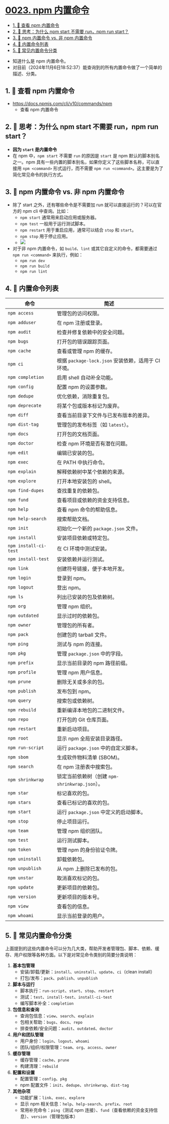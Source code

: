 # [0023. npm 内置命令](https://github.com/Tdahuyou/TNotes.nodejs/tree/main/notes/0023.%20npm%20%E5%86%85%E7%BD%AE%E5%91%BD%E4%BB%A4)

<!-- region:toc -->
- [1. 🔗 查看 npm 内置命令](#1--查看-npm-内置命令)
- [2. 🤔 思考：为什么 npm start 不需要 run，npm run start？](#2--思考为什么-npm-start-不需要-runnpm-run-start)
- [3. 📒 npm 内置命令 vs. 非 npm 内置命令](#3--npm-内置命令-vs-非-npm-内置命令)
- [4. 📒 内置命令列表](#4--内置命令列表)
- [5. 📒 常见内置命令分类](#5--常见内置命令分类)
<!-- endregion:toc -->
- 知道什么是 npm 内置命令。
- 对目前（2024年11月6日18:52:37）能查询到的所有内置命令做了一个简单的描述、分类。

## 1. 🔗 查看 npm 内置命令

- https://docs.npmjs.com/cli/v10/commands/npm
  - 查看 npm 内置命令

## 2. 🤔 思考：为什么 npm start 不需要 run，npm run start？

- **因为 `start` 是内置命令**
- 在 npm 中，`npm start` 不需要 `run` 的原因是 `start` 是 npm 默认的脚本别名之一。npm 具有一些内置的脚本别名，如果你定义了这些脚本名称，可以直接用 `npm <command>` 形式运行，而不需要 `npm run <command>`。这主要是为了简化常见命令的执行方式。

## 3. 📒 npm 内置命令 vs. 非 npm 内置命令

- 除了 start 之外，还有哪些命令是不需要加 run 就可以直接运行的？可以在官方的 npm cli 中查询。比如：
  - `npm start` 通常用来启动应用或服务器。
  - `npm test` 一般用于运行测试脚本。
  - `npm restart` 用于重启应用，通常可以结合 `stop` 和 `start`。
  - `npm stop` 用于停止应用。
  - ![](assets/2024-11-06-18-33-06.png)
- 对于非 npm 内置命令，如 `build`、`lint` 或其它自定义的命令，都需要通过 `npm run <command>` 来执行，例如：
  - `npm run dev`
  - `npm run build`
  - `npm run lint`

## 4. 📒 内置命令列表

| 命令                  | 简述                                                |
| --------------------- | --------------------------------------------------- |
| `npm access`          | 管理包的访问权限。                                  |
| `npm adduser`         | 在 npm 注册或登录。                                 |
| `npm audit`           | 检查并修复依赖中的安全问题。                        |
| `npm bugs`            | 打开包的错误跟踪页面。                              |
| `npm cache`           | 查看或管理 npm 的缓存。                             |
| `npm ci`              | 根据 `package-lock.json` 安装依赖，适用于 CI 环境。 |
| `npm completion`      | 启用 shell 自动补全功能。                           |
| `npm config`          | 配置 npm 的设置参数。                               |
| `npm dedupe`          | 优化依赖，消除重复包。                              |
| `npm deprecate`       | 将某个包或版本标记为废弃。                          |
| `npm diff`            | 查看当前目录下文件与已发布版本的差异。              |
| `npm dist-tag`        | 管理包的发布标签（如 `latest`）。                   |
| `npm docs`            | 打开包的文档页面。                                  |
| `npm doctor`          | 检查 npm 环境是否有潜在问题。                       |
| `npm edit`            | 编辑已安装的包。                                    |
| `npm exec`            | 在 PATH 中执行命令。                                |
| `npm explain`         | 解释依赖树中某个依赖的来源。                        |
| `npm explore`         | 打开本地安装包的 shell。                            |
| `npm find-dupes`      | 查找重复的依赖包。                                  |
| `npm fund`            | 查看项目或依赖的资金支持信息。                      |
| `npm help`            | 查看 npm 命令的帮助信息。                           |
| `npm help-search`     | 搜索帮助文档。                                      |
| `npm init`            | 初始化一个新的 `package.json` 文件。                |
| `npm install`         | 安装项目依赖或特定包。                              |
| `npm install-ci-test` | 在 CI 环境中测试安装。                              |
| `npm install-test`    | 安装依赖并运行测试。                                |
| `npm link`            | 创建符号链接，便于本地开发。                        |
| `npm login`           | 登录到 npm。                                        |
| `npm logout`          | 登出 npm。                                          |
| `npm ls`              | 列出已安装的包及依赖树。                            |
| `npm org`             | 管理 npm 组织。                                     |
| `npm outdated`        | 显示过时的依赖包。                                  |
| `npm owner`           | 管理包的所有者。                                    |
| `npm pack`            | 创建包的 tarball 文件。                             |
| `npm ping`            | 测试与 npm 的连接。                                 |
| `npm pkg`             | 管理 `package.json` 中的字段。                      |
| `npm prefix`          | 显示当前目录的 npm 路径前缀。                       |
| `npm profile`         | 管理 npm 用户信息。                                 |
| `npm prune`           | 删除无关或多余的包。                                |
| `npm publish`         | 发布包到 npm。                                      |
| `npm query`           | 搜索包或依赖树。                                    |
| `npm rebuild`         | 重新编译本地包的二进制文件。                        |
| `npm repo`            | 打开包的 Git 仓库页面。                             |
| `npm restart`         | 重新启动项目。                                      |
| `npm root`            | 显示 npm 全局安装目录路径。                         |
| `npm run-script`      | 运行 `package.json` 中的自定义脚本。                |
| `npm sbom`            | 生成软件物料清单 (SBOM)。                           |
| `npm search`          | 在 npm 注册表中搜索包。                             |
| `npm shrinkwrap`      | 锁定当前依赖树（创建 `npm-shrinkwrap.json`）。      |
| `npm star`            | 标记喜欢的包。                                      |
| `npm stars`           | 查看已标记的喜欢的包。                              |
| `npm start`           | 运行 `package.json` 中定义的启动脚本。              |
| `npm stop`            | 停止项目运行。                                      |
| `npm team`            | 管理 npm 组织团队。                                 |
| `npm test`            | 运行测试脚本。                                      |
| `npm token`           | 管理 npm 的身份验证令牌。                           |
| `npm uninstall`       | 卸载依赖包。                                        |
| `npm unpublish`       | 从 npm 上删除已发布的包。                           |
| `npm unstar`          | 取消喜欢标记的包。                                  |
| `npm update`          | 更新项目的依赖包。                                  |
| `npm version`         | 更新项目的版本号。                                  |
| `npm view`            | 查看包的信息。                                      |
| `npm whoami`          | 显示当前登录的用户。                                |

## 5. 📒 常见内置命令分类

上面提到的这些内置命令可以分为几大类，帮助开发者管理包、脚本、依赖、缓存、用户权限等各种方面。以下是对常见命令类别的简要分类说明：

1. **基本包管理**
   - 安装/卸载/更新：`install`、`uninstall`、`update`、`ci`（clean install）
   - 打包/发布：`pack`、`publish`、`unpublish`
2. **脚本与运行**
   - 脚本执行：`run-script`、`start`、`stop`、`restart`
   - 测试：`test`、`install-test`、`install-ci-test`
   - 编写脚本补全：`completion`
3. **包信息和查询**
   - 查询包信息：`view`、`search`、`explain`
   - 包相关帮助：`bugs`、`docs`、`repo`
   - 排查依赖/安全问题：`audit`、`outdated`、`doctor`
4. **用户和团队管理**
   - 用户身份：`login`、`logout`、`whoami`
   - 团队/组织/权限管理：`team`、`org`、`access`、`owner`
5. **缓存管理**
   - 缓存管理：`cache`、`prune`
   - 构建清理：`rebuild`
6. **配置和设置**
   - 配置管理：`config`、`pkg`
   - npm 配置文件：`init`、`dedupe`、`shrinkwrap`、`dist-tag`
7. **其他杂项**
   - 功能扩展：`link`、`exec`、`explore`
   - 显示 npm 相关信息：`help`、`help-search`、`prefix`、`root`
   - 常用补充命令：`ping`（测试 npm 连接）、`fund`（查看依赖的资金支持信息）、`version`（管理包版本）
